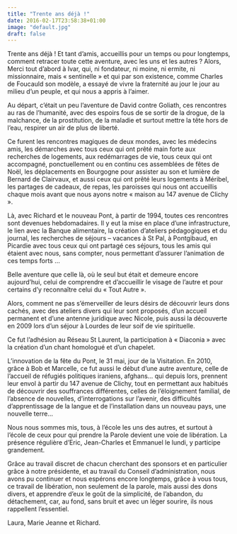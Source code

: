```yaml
---
title: "Trente ans déjà !"
date: 2016-02-17T23:58:38+01:00
image: "default.jpg"
draft: false
---
```

Trente ans déjà ! Et tant d’amis, accueillis pour un temps ou pour longtemps, comment retracer toute cette aventure, avec les uns et les autres ? Alors, Merci tout d’abord à Ivar, qui, ni fondateur, ni moine, ni ermite, ni missionnaire, mais « sentinelle » et qui par son existence, comme Charles de Foucauld son modèle, a essayé de vivre la fraternité au jour le jour au milieu d’un peuple, et qui nous a appris à l’aimer.

Au départ, c’était un peu l’aventure de David contre Goliath, ces rencontres au ras de l’humanité, avec des espoirs fous de se sortir de la drogue, de la malchance, de la prostitution, de la maladie et surtout mettre la tête hors de l’eau, respirer un air de plus de liberté.

Ce furent les rencontres magiques de deux mondes, avec les médecins amis, les démarches avec tous ceux qui ont prêté main forte aux recherches de logements, aux redémarrages de vie, tous ceux qui ont accompagné, ponctuellement ou en continu ces assemblées de fêtes de Noël, les déplacements en Bourgogne pour assister au son et lumière de Bernard de Clairvaux, et aussi ceux qui ont prêté leurs logements à Méribel, les partages de cadeaux, de repas, les paroisses qui nous ont accueillis chaque mois avant que nous ayons notre « maison au 147 avenue de Clichy ».

Là, avec Richard et le nouveau Pont, à partir de 1994, toutes ces rencontres sont devenues hebdomadaires. Il y eut la mise en place d’une infrastructure, le lien avec la Banque alimentaire, la création d’ateliers pédagogiques et du journal, les recherches de séjours – vacances à St Pal, à Pontgibaud, en Picardie avec tous ceux qui ont partagé ces séjours, tous les amis qui étaient avec nous, sans compter, nous permettant d’assurer l’animation de ces temps forts …

Belle aventure que celle là, où le seul but était et demeure encore aujourd’hui, celui de comprendre et d’accueillir le visage de l’autre et pour certains d’y reconnaître celui du « Tout Autre ».

Alors, comment ne pas s’émerveiller de leurs désirs de découvrir leurs dons cachés, avec des ateliers divers qui leur sont proposés, d’un accueil permanent et d’une antenne juridique avec Nicole, puis aussi la découverte en 2009 lors d’un séjour à Lourdes de leur soif de vie spirituelle.

Ce fut l’adhésion au Réseau St Laurent, la participation à « Diaconia » avec la création d’un chant homologué et d’un chapelet.

L’innovation de la fête du Pont, le 31 mai, jour de la Visitation. En 2010, grâce à Bob et Marcelle, ce fut aussi le début d’une autre aventure, celle de l’accueil de réfugiés politiques iraniens, afghans… qui depuis lors, prennent leur envol à partir du 147 avenue de Clichy, tout en permettant aux habitués de découvrir des souffrances différentes, celles de l’éloignement familial, de l’absence de nouvelles, d’interrogations sur l’avenir, des difficultés d’apprentissage de la langue et de l’installation dans un nouveau pays, une nouvelle terre…

Nous nous sommes mis, tous, à l’école les uns des autres, et surtout à l’école de ceux pour qui prendre la Parole devient une voie de libération. La présence régulière d’Eric, Jean-Charles et Emmanuel le lundi, y participe grandement.

Grâce au travail discret de chacun cherchant des sponsors et en particulier grâce à notre présidente, et au travail du Conseil d’administration, nous avons pu continuer et nous espérons encore longtemps, grâce à vous tous, ce travail de libération, non seulement de la parole, mais aussi des dons divers, et apprendre d’eux le goût de la simplicité, de l’abandon, du détachement, car, au fond, sans bruit et avec un léger sourire, ils nous rappellent l’essentiel.

Laura, Marie Jeanne et Richard.
